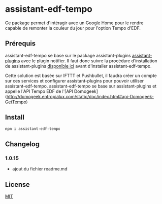 # assistant-edf-tempo

Ce package permet d'intéragir avec un Google Home pour le rendre capable de remonter la couleur du jour pour l'option Tempo d'EDF.

## Prérequis

assistant-edf-tempo se base sur le package assistant-plugins [assistant-plugins](https://www.npmjs.com/package/assistant-plugins) avec le plugin notifier. 
Il faut donc suivre la procédure d'installation de assistant-plugins [disponible ici](https://aymkdn.github.io/assistant-plugins) avant d'installer assistant-edf-tempo.


Cette solution est basée sur IFTTT et Pushbullet, il faudra créer un compte sur ces services et configurer assistant-plugins pour pouvoir utiliser assistant-edf-tempo.
assistant-edf-tempo se base sur assistant-plugins et appelle l'API Tempo EDF de l'[API Domogeek] (http://domogeek.entropialux.com/static/doc/index.html#api-Domogeek-GetTempo)

## Install

```bash
npm i assistant-edf-tempo
```

## Changelog
### 1.0.15
* ajout du fichier readme.md

## License

[MIT](http://vjpr.mit-license.org)
